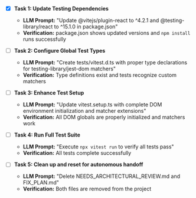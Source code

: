 - [x] **Task 1: Update Testing Dependencies**
  - **LLM Prompt:** "Update @vitejs/plugin-react to ^4.2.1 and @testing-library/react to ^15.1.0 in package.json"
  - **Verification:** package.json shows updated versions and `npm install` runs successfully

- [ ] **Task 2: Configure Global Test Types**
  - **LLM Prompt:** "Create tests/vitest.d.ts with proper type declarations for testing-library/jest-dom matchers"
  - **Verification:** Type definitions exist and tests recognize custom matchers

- [ ] **Task 3: Enhance Test Setup**
  - **LLM Prompt:** "Update vitest.setup.ts with complete DOM environment initialization and matcher extensions"
  - **Verification:** All DOM globals are properly initialized and matchers work

- [ ] **Task 4: Run Full Test Suite**
  - **LLM Prompt:** "Execute `npx vitest run` to verify all tests pass"
  - **Verification:** All tests complete successfully

- [ ] **Task 5: Clean up and reset for autonomous handoff**
  - **LLM Prompt:** "Delete NEEDS_ARCHITECTURAL_REVIEW.md and FIX_PLAN.md"
  - **Verification:** Both files are removed from the project
